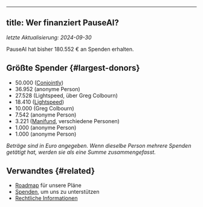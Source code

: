 

---
title: Wer finanziert PauseAI?
---

_letzte Aktualisierung: 2024-09-30_

PauseAI hat bisher 180.552 € an Spenden erhalten.

## Größte Spender {#largest-donors}

- 50.000 ([Conjointly](https://conjointly.com/))
- 36.952 (anonyme Person)
- 27.528 (Lightspeed, über Greg Colbourn)
- 18.410 ([Lightspeed](https://lightspeedgrants.org/))
- 10.000 (Greg Colbourn)
- 7.542 (anonyme Person)
- 3.221 ([Manifund](https://manifund.org/projects/pauseai-local-communities---volunteer-stipends), verschiedene Personen)
- 1.000 (anonyme Person)
- 1.000 (anonyme Person)

_Beträge sind in Euro angegeben. Wenn dieselbe Person mehrere Spenden getätigt hat, werden sie als eine Summe zusammengefasst._

## Verwandtes {#related}

- [Roadmap](/roadmap) für unsere Pläne
- [Spenden](/donate), um uns zu unterstützen
- [Rechtliche Informationen](/legal)